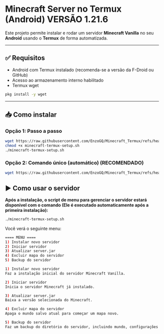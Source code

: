 # Minecraft Server no Termux (Android) VERSÃO 1.21.6

Este projeto permite instalar e rodar um servidor **Minecraft Vanilla** no seu **Android** usando o **Termux** de forma automatizada.


---

## ✅ Requisitos
- Android com Termux instalado (recomenda-se a versão da F-Droid ou GitHub)
- Acesso ao armazenamento interno habilitado
- Termux wget
```bash
pkg install -y wget
```

---

## 📥 Como instalar

### Opção 1: Passo a passo

```bash
wget https://raw.githubusercontent.com/EnzoGQ/Minecraft_Termux/refs/heads/main/minecraft-termux-setup.sh
chmod +x minecraft-termux-setup.sh
./minecraft-termux-setup.sh
```

### Opção 2: Comando único (automático) (RECOMENDADO)

```bash
wget https://raw.githubusercontent.com/EnzoGQ/Minecraft_Termux/refs/heads/main/minecraft-termux-setup.sh -O minecraft-termux-setup.sh && chmod +x minecraft-termux-setup.sh && ./minecraft-termux-setup.sh
```

## ▶ Como usar o servidor

**Após a instalação, o script de menu para gerenciar o servidor estará disponivel com o comando (Ele é executado automaticamente após a primeira instalação):**
```bash
./minecraft-termux-setup.sh
```

Você verá o seguinte menu:
```bash
==== MENU ====
1) Instalar novo servidor
2) Iniciar servidor
3) Atualizar server.jar
4) Excluir mapa do servidor
5) Backup do servidor

1) Instalar novo servidor
Faz a instalação inicial do servidor Minecraft Vanilla.

2) Iniciar servidor
Inicia o servidor Minecraft já instalado.

3) Atualizar server.jar
Baixa a versão selecionada do Minecraft.

4) Excluir mapa do servidor
Apaga o mundo salvo atual para começar um mapa novo.

5) Backup do servidor
Faz um backup do diretório do servidor, incluindo mundo, configurações e arquivos.

